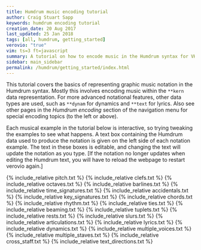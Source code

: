 ```yaml
---
title: Humdrum music encoding tutorial
author: Craig Stuart Sapp
keywords: humdrum encoding tutorial
creation_date: 20 Aug 2017
last_updated: 25 Jan 2018
tags: [all, humdrum, getting_started]
verovio: "true"
vim: ts=3 ft=javascript
summary: A tutorial on how to encode music in the Humdrum syntax for VHV.
sidebar: main_sidebar
permalink: /humdrum/getting_started/index.html
---
```


This tutorial covers the basics of representing graphic music
notation in the Humdrum syntax.  Mostly this involves encoding music
within the `**kern` data representation. For more advanced notational
features, other data types are used, such as `**dynam` for dynamics
and `**text` for lyrics.  Also see other pages in the *Humdrum
encoding* section of the navigation menu for special encoding topics
(to the left or above).

Each musical example in the tutorial below is interactive, so trying
tweaking the examples to see what happens.  A text box containing
the Humdrum data used to produce the notation is given on the left
side of each notation example.  The text in these boxes is editable,
and changing the text will update the notation as you type.
[If the notation no longer updates when editing the Humdrum text,
you will have to reload the webpage to restart verovio again.]

{% include_relative pitch.txt %}
{% include_relative clefs.txt %}
{% include_relative octaves.txt %}
{% include_relative barlines.txt %}
{% include_relative time_signatures.txt %}
{% include_relative accidentals.txt %}
{% include_relative key_signatures.txt %}
{% include_relative chords.txt %}
{% include_relative rhythm.txt %}
{% include_relative ties.txt %}
{% include_relative beaming.txt %}
{% include_relative tuplets.txt %}
{% include_relative rests.txt %}
{% include_relative slurs.txt %}
{% include_relative articulations.txt %}
{% include_relative lyrics.txt %}
{% include_relative dynamics.txt %}
{% include_relative multiple_voices.txt %}
{% include_relative multiple_staves.txt %}
{% include_relative cross_staff.txt %}
{% include_relative text_directions.txt %}

